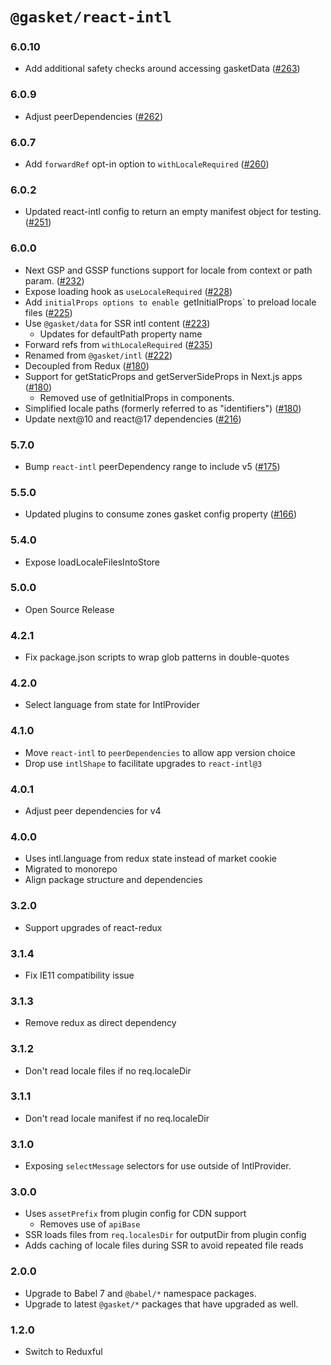 # `@gasket/react-intl`

### 6.0.10

- Add additional safety checks around accessing gasketData ([#263])

### 6.0.9

- Adjust peerDependencies ([#262])

### 6.0.7

- Add `forwardRef` opt-in option to `withLocaleRequired` ([#260])

### 6.0.2

- Updated react-intl config to return an empty manifest object for testing. ([#251])

### 6.0.0

- Next GSP and GSSP functions support for locale from context or path param. ([#232])
- Expose loading hook as `useLocaleRequired` ([#228])
- Add `initialProps options to enable `getInitialProps` to preload locale files ([#225])
- Use `@gasket/data` for SSR intl content ([#223])
  - Updates for defaultPath property name
- Forward refs from `withLocaleRequired` ([#235])
- Renamed from `@gasket/intl` ([#222])
- Decoupled from Redux ([#180])
- Support for getStaticProps and getServerSideProps in Next.js apps ([#180])
  - Removed use of getInitialProps in components.
- Simplified locale paths (formerly referred to as "identifiers") ([#180])
- Update next@10 and react@17 dependencies ([#216])

### 5.7.0

- Bump `react-intl` peerDependency range to include v5 ([#175])

### 5.5.0

- Updated plugins to consume zones gasket config property ([#166])

### 5.4.0

- Expose loadLocaleFilesIntoStore

### 5.0.0

- Open Source Release

### 4.2.1

- Fix package.json scripts to wrap glob patterns in double-quotes

### 4.2.0

- Select language from state for IntlProvider

### 4.1.0

- Move `react-intl` to `peerDependencies` to allow app version choice
- Drop use `intlShape` to facilitate upgrades to `react-intl@3`

### 4.0.1

- Adjust peer dependencies for v4

### 4.0.0

- Uses intl.language from redux state instead of market cookie
- Migrated to monorepo
- Align package structure and dependencies

### 3.2.0

- Support upgrades of react-redux

### 3.1.4

- Fix IE11 compatibility issue

### 3.1.3

- Remove redux as direct dependency

### 3.1.2

- Don't read locale files if no req.localeDir

### 3.1.1

- Don't read locale manifest if no req.localeDir

### 3.1.0

- Exposing `selectMessage` selectors for use outside of IntlProvider.

### 3.0.0

- Uses `assetPrefix` from plugin config for CDN support
  - Removes use of `apiBase`
- SSR loads files from `req.localesDir` for outputDir from plugin config
- Adds caching of locale files during SSR to avoid repeated file reads

### 2.0.0

- Upgrade to Babel 7 and `@babel/*` namespace packages.
- Upgrade to latest `@gasket/*` packages that have upgraded as well.

### 1.2.0

- Switch to Reduxful

[#166]: https://github.com/godaddy/gasket/pull/166
[#175]: https://github.com/godaddy/gasket/pull/175
[#180]: https://github.com/godaddy/gasket/pull/180
[#216]: https://github.com/godaddy/gasket/pull/216
[#222]: https://github.com/godaddy/gasket/pull/222
[#223]: https://github.com/godaddy/gasket/pull/223
[#225]: https://github.com/godaddy/gasket/pull/225
[#228]: https://github.com/godaddy/gasket/pull/228
[#235]: https://github.com/godaddy/gasket/pull/235
[#232]: https://github.com/godaddy/gasket/pull/232
[#251]: https://github.com/godaddy/gasket/pull/251
[#260]: https://github.com/godaddy/gasket/pull/260
[#262]: https://github.com/godaddy/gasket/pull/262
[#263]: https://github.com/godaddy/gasket/pull/263
